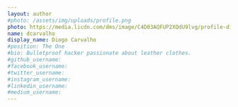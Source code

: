 ```yaml
---
layout: author
#photo: /assets/img/uploads/profile.png
photo: https://media.licdn.com/dms/image/C4D03AQFUP2XQdU9lvg/profile-displayphoto-shrink_800_800/0/1516615063498?e=1692230400&v=beta&t=2CWDpVDPomQC3K1Qf6n62T8xjt-Y0vil7KJIf1A3Gt0
name: dcarvalho
display_name: Diogo Carvalho
#position: The One
#bio: Bulletproof hacker passionate about leather clothes.
#github_username: 
#facebook_username: 
#twitter_username: 
#instagram_username: 
#linkedin_username: 
#medium_username: 
---
```


